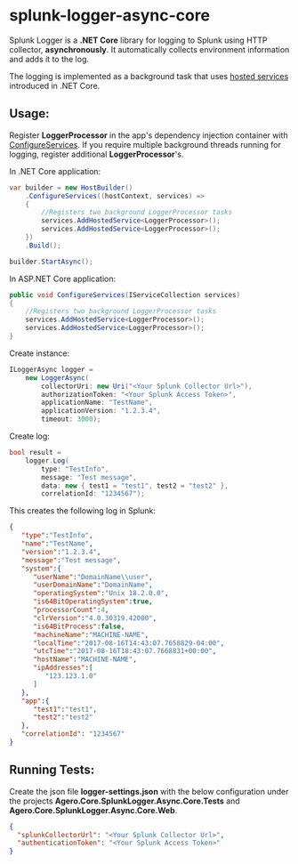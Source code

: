 
# splunk-logger-async-core

Splunk Logger is a **.NET Core** library for logging to Splunk using HTTP collector, **asynchronously**. It automatically collects environment information and adds it to the log.

The logging is implemented as a background task that uses [hosted services](https://docs.microsoft.com/en-us/aspnet/core/fundamentals/host/?view=aspnetcore-2.1) introduced in .NET Core.

## Usage:

Register **LoggerProcessor** in the app's dependency injection container with [ConfigureServices](https://docs.microsoft.com/en-us/aspnet/core/fundamentals/host/generic-host?view=aspnetcore-2.1#configureservices). If you require multiple background threads running for logging, register additional **LoggerProcessor**'s.

In .NET Core application:
```csharp
var builder = new HostBuilder()
	.ConfigureServices((hostContext, services) =>
	{
		//Registers two background LoggerProcessor tasks
		services.AddHostedService<LoggerProcessor>();  
		services.AddHostedService<LoggerProcessor>(); 
	})
	.Build();

builder.StartAsync();
```

In ASP.NET Core application:
```csharp
public void ConfigureServices(IServiceCollection services)
{
	//Registers two background LoggerProcessor tasks
	services.AddHostedService<LoggerProcessor>();
	services.AddHostedService<LoggerProcessor>();
}
```

Create instance:
```csharp
ILoggerAsync logger = 
    new LoggerAsync(
        collectorUri: new Uri("<Your Splunk Collector Url>"), 
        authorizationToken: "<Your Splunk Access Token>", 
        applicationName: "TestName", 
        applicationVersion: "1.2.3.4", 
        timeout: 3000);
```
Create log:
```csharp
bool result = 
    logger.Log(
        type: "TestInfo", 
        message: "Test message", 
        data: new { test1 = "test1", test2 = "test2" },
        correlationId: "1234567");	
```

This creates the following log in Splunk:

```json
{  
   "type":"TestInfo",
   "name":"TestName",
   "version":"1.2.3.4",
   "message":"Test message",
   "system":{  
      "userName":"DomainName\\user",
      "userDomainName":"DomainName",
      "operatingSystem":"Unix 18.2.0.0",
      "is64BitOperatingSystem":true,
      "processorCount":4,
      "clrVersion":"4.0.30319.42000",
      "is64BitProcess":false,
      "machineName":"MACHINE-NAME",
      "localTime":"2017-08-16T14:43:07.7658829-04:00",
      "utcTime":"2017-08-16T18:43:07.7668831+00:00",
      "hostName":"MACHINE-NAME",
      "ipAddresses":[  
         "123.123.1.0"
      ]
   },
   "app":{  
      "test1":"test1",
      "test2":"test2"
   },
   "correlationId": "1234567"
}
```

## Running Tests:

Create the json file **logger-settings.json** with the below configuration under the projects **Agero.Core.SplunkLogger.Async.Core.Tests** and **Agero.Core.SplunkLogger.Async.Core.Web**.

```json
{
  "splunkCollectorUrl": "<Your Splunk Collector Url>",
  "authenticationToken": "<Your Splunk Access Token>"
}
```